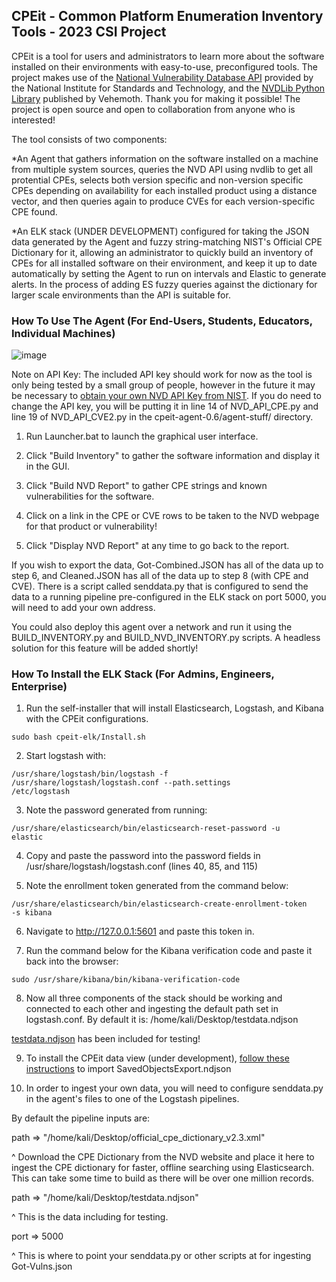 ## <b> CPEit - Common Platform Enumeration Inventory Tools - 2023 CSI Project</b>


CPEit is a tool for users and administrators to learn more about the software installed on their environments with easy-to-use, preconfigured tools. The project makes use of the [National Vulnerability Database API](https://nvd.nist.gov/developers/vulnerabilities) provided by the National Institute for Standards and Technology, and the [NVDLib Python Library](https://nvdlib.com/en/latest/) published by Vehemoth. Thank you for making it possible! The project is open source and open to collaboration from anyone who is interested! 



The tool consists of two components:

  *An Agent that gathers information on the software installed on a machine from multiple system sources, queries the NVD API using nvdlib to get all protential CPEs, selects both version specific and non-version specific CPEs depending on availability for each installed product using a distance vector, and then queries again to produce CVEs for each version-specific CPE found.
  
  *An ELK stack (UNDER DEVELOPMENT) configured for taking the JSON data generated by the Agent and fuzzy string-matching NIST's Official CPE Dictionary for it, allowing an administrator to quickly build an inventory of CPEs for all installed software on their environment, and keep it up to date automatically by setting the Agent to run on intervals and Elastic to generate alerts. In the process of adding ES fuzzy queries against the dictionary for larger scale environments than the API is suitable for.

### <b>How To Use The Agent (For End-Users, Students, Educators, Individual Machines)</b>

![image](https://user-images.githubusercontent.com/110571113/233750755-d0fbf912-94e6-43d1-891d-7ac9fb3fe6ce.png)


Note on API Key: The included API key should work for now as the tool is only being tested by a small group of people, however in the future it may be necessary to [obtain your own NVD API Key from NIST](https://nvd.nist.gov/developers/request-an-api-key). If you do need to change the API key, you will be putting it in line 14 of NVD_API_CPE.py and line 19 of NVD_API_CVE2.py in the cpeit-agent-0.6/agent-stuff/ directory.


1. Run Launcher.bat to launch the graphical user interface. 

2. Click "Build Inventory" to gather the software information and display it in the GUI.

3. Click "Build NVD Report" to gather CPE strings and known vulnerabilities for the software.

4. Click on a link in the CPE or CVE rows to be taken to the NVD webpage for that product or vulnerability!

5. Click "Display NVD Report" at any time to go back to the report.

If you wish to export the data, Got-Combined.JSON has all of the data up to step 6, and Cleaned.JSON has all of the data up to step 8 (with CPE and CVE). There is a script called senddata.py that is configured to send the data to a running pipeline pre-configured in the ELK stack on port 5000, you will need to add your own address.

You could also deploy this agent over a network and run it using the BUILD_INVENTORY.py and BUILD_NVD_INVENTORY.py scripts. A headless solution for this feature will be added shortly!

  
### <b>How To Install the ELK Stack (For Admins, Engineers, Enterprise)</b>

1. Run the self-installer that will install Elasticsearch, Logstash, and Kibana with the CPEit configurations.

<code>sudo bash cpeit-elk/Install.sh </code>

2. Start logstash with:

<code>/usr/share/logstash/bin/logstash -f /usr/share/logstash/logstash.conf --path.settings /etc/logstash</code>

3. Note the password generated from running:

 <code>/usr/share/elasticsearch/bin/elasticsearch-reset-password -u elastic</code>
 
4. Copy and paste the password into the password fields in /usr/share/logstash/logstash.conf (lines 40, 85, and 115)
 
5. Note the enrollment token generated from the command below:
 
 <code>/usr/share/elasticsearch/bin/elasticsearch-create-enrollment-token -s kibana</code>
 
 6. Navigate to http://127.0.0.1:5601 and paste this token in.
 
 7. Run the command below for the Kibana verification code and paste it back into the browser:
 
<code>sudo /usr/share/kibana/bin/kibana-verification-code</code>

8. Now all three components of the stack should be working and connected to each other and ingesting the default path set in logstash.conf. By default it is:
/home/kali/Desktop/testdata.ndjson

[testdata.ndjson](https://github.com/RaXx00n/cpeit/blob/main/cpeit-elk/testdata.ndjson) has been included for testing!

9. To install the CPEit data view (under development), [follow these instructions](https://www.elastic.co/guide/en/kibana/current/managing-saved-objects.html) to import SavedObjectsExport.ndjson

10. In order to ingest your own data, you will need to configure senddata.py in the agent's files to one of the Logstash pipelines.

By default the pipeline inputs are: 

path => "/home/kali/Desktop/official_cpe_dictionary_v2.3.xml"

  ^ Download the CPE Dictionary from the NVD website and place it here to ingest the CPE dictionary for faster, offline searching using Elasticsearch. This can take some time to build as there will be over one million records.

path => "/home/kali/Desktop/testdata.ndjson"

  ^ This is the data including for testing.

port => 5000

  ^ This is where to point your senddata.py or other scripts at for ingesting Got-Vulns.json
